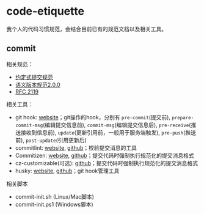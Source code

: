 # code-etiquette

我个人的代码习惯规范，会结合目前已有的规范文档以及相关工具。

## commit

相关规范：

- [约定式提交规范](https://www.conventionalcommits.org/zh-hans/v1.0.0/#%e7%ba%a6%e5%ae%9a%e5%bc%8f%e6%8f%90%e4%ba%a4%e8%a7%84%e8%8c%83)
- [语义版本规范2.0.0](https://semver.org/lang/zh-CN/)
- [RFC 2119](https://www.ietf.org/rfc/rfc2119.txt)

相关工具：

- git hook: [website](https://git-scm.com/book/zh/v2/%E8%87%AA%E5%AE%9A%E4%B9%89-Git-Git-%E9%92%A9%E5%AD%90)；git操作的hook，分别有 `pre-commit`(提交前), `prepare-commit-msg`(编辑提交信息前), `commit-msg`(编辑提交信息后), `pre-receive`(推送接收到信息前), `update`(更新引用前，一般用于服务端触发), `pre-push`(推送前), `post-update`(引用更新后)
- commitlint: [website](https://commitlint.js.org/#/), [github](https://github.com/conventional-changelog/commitlint)；校验提交消息的工具
- Commitizen: [website](http://commitizen.github.io/cz-cli/), [github](http://commitizen.github.io/cz-cli/)；提交代码时强制执行规范化的提交消息格式
- cz-customizable(可选): [github](https://github.com/leoforfree/cz-customizable)；提交代码时强制执行规范化的提交消息格式
- husky: [website](https://typicode.github.io/husky/#/), [github](https://github.com/typicode/husky)；git hook管理工具


相关脚本

- commit-init.sh (Linux/Mac脚本)
- commit-init.ps1 (Windows脚本)